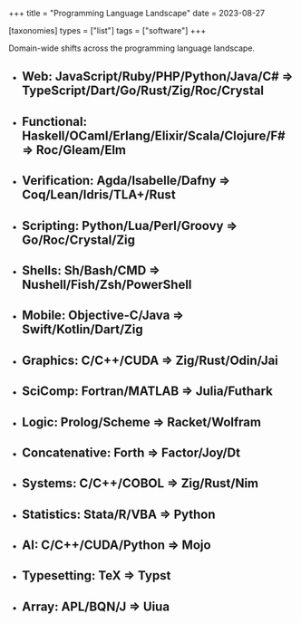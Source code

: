 +++
title = "Programming Language Landscape"
date = 2023-08-27

[taxonomies]
types = ["list"]
tags = ["software"]
+++

Domain-wide shifts across the programming language landscape.

<!-- more -->

- ## **Web**: JavaScript/Ruby/PHP/Python/Java/C# => TypeScript/Dart/Go/Rust/Zig/Roc/Crystal

- ## **Functional**: Haskell/OCaml/Erlang/Elixir/Scala/Clojure/F# => Roc/Gleam/Elm

- ## **Verification**: Agda/Isabelle/Dafny => Coq/Lean/Idris/TLA+/Rust

- ## **Scripting**: Python/Lua/Perl/Groovy => Go/Roc/Crystal/Zig

- ## **Shells**: Sh/Bash/CMD => Nushell/Fish/Zsh/PowerShell

- ## **Mobile**: Objective-C/Java => Swift/Kotlin/Dart/Zig

- ## **Graphics**: C/C++/CUDA => Zig/Rust/Odin/Jai

- ## **SciComp**: Fortran/MATLAB => Julia/Futhark

- ## **Logic**: Prolog/Scheme => Racket/Wolfram

- ## **Concatenative**: Forth => Factor/Joy/Dt

- ## **Systems**: C/C++/COBOL => Zig/Rust/Nim

- ## **Statistics**: Stata/R/VBA => Python

- ## **AI**: C/C++/CUDA/Python => Mojo

- ## **Typesetting**: TeX => Typst

- ## **Array**: APL/BQN/J => Uiua
